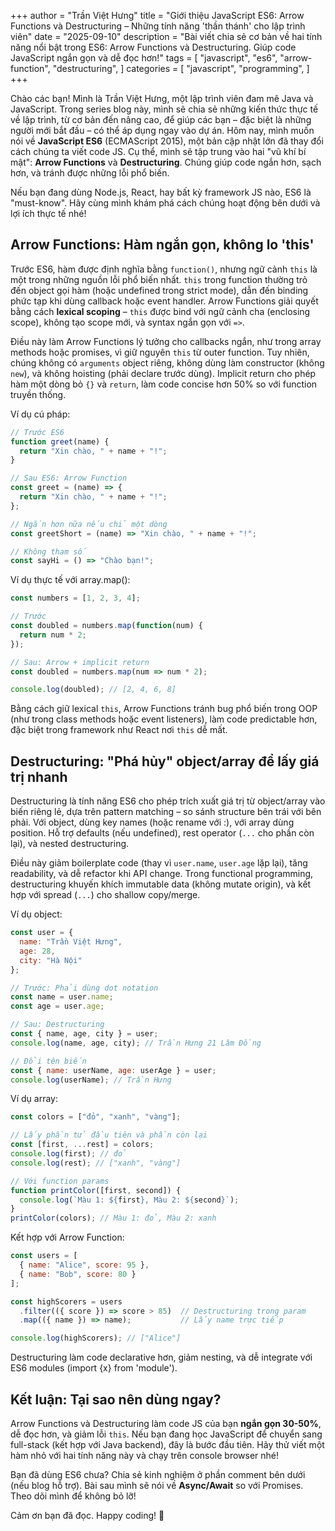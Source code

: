 +++
author = "Trần Việt Hưng"
title = "Giới thiệu JavaScript ES6: Arrow Functions và Destructuring – Những tính năng 'thần thánh' cho lập trình viên"
date = "2025-09-10"
description = "Bài viết chia sẻ cơ bản về hai tính năng nổi bật trong ES6: Arrow Functions và Destructuring. Giúp code JavaScript ngắn gọn và dễ đọc hơn!"
tags = [
    "javascript",
    "es6",
    "arrow-function",
    "destructuring",
]
categories = [
    "javascript",
    "programming",
]
+++

Chào các bạn! Mình là Trần Việt Hưng, một lập trình viên đam mê Java và JavaScript. Trong series blog này, mình sẽ chia sẻ những kiến thức thực tế về lập trình, từ cơ bản đến nâng cao, để giúp các bạn – đặc biệt là những người mới bắt đầu – có thể áp dụng ngay vào dự án. Hôm nay, mình muốn nói về **JavaScript ES6** (ECMAScript 2015), một bản cập nhật lớn đã thay đổi cách chúng ta viết code JS. Cụ thể, mình sẽ tập trung vào hai "vũ khí bí mật": **Arrow Functions** và **Destructuring**. Chúng giúp code ngắn hơn, sạch hơn, và tránh được những lỗi phổ biến.

Nếu bạn đang dùng Node.js, React, hay bất kỳ framework JS nào, ES6 là "must-know". Hãy cùng mình khám phá cách chúng hoạt động bên dưới và lợi ích thực tế nhé!

## Arrow Functions: Hàm ngắn gọn, không lo 'this'

Trước ES6, hàm được định nghĩa bằng `function()`, nhưng ngữ cảnh `this` là một trong những nguồn lỗi phổ biến nhất. `this` trong function thường trỏ đến object gọi hàm (hoặc undefined trong strict mode), dẫn đến binding phức tạp khi dùng callback hoặc event handler. Arrow Functions giải quyết bằng cách **lexical scoping** – `this` được bind với ngữ cảnh cha (enclosing scope), không tạo scope mới, và syntax ngắn gọn với `=>`.

Điều này làm Arrow Functions lý tưởng cho callbacks ngắn, như trong array methods hoặc promises, vì giữ nguyên `this` từ outer function. Tuy nhiên, chúng không có `arguments` object riêng, không dùng làm constructor (không `new`), và không hoisting (phải declare trước dùng). Implicit return cho phép hàm một dòng bỏ `{}` và `return`, làm code concise hơn 50% so với function truyền thống.

Ví dụ cú pháp:
```javascript
// Trước ES6
function greet(name) {
  return "Xin chào, " + name + "!";
}

// Sau ES6: Arrow Function
const greet = (name) => {
  return "Xin chào, " + name + "!";
};

// Ngắn hơn nữa nếu chỉ một dòng
const greetShort = (name) => "Xin chào, " + name + "!";

// Không tham số
const sayHi = () => "Chào bạn!";
```

Ví dụ thực tế với array.map():
```javascript
const numbers = [1, 2, 3, 4];

// Trước
const doubled = numbers.map(function(num) {
  return num * 2;
});

// Sau: Arrow + implicit return
const doubled = numbers.map(num => num * 2);

console.log(doubled); // [2, 4, 6, 8]
```

Bằng cách giữ lexical `this`, Arrow Functions tránh bug phổ biến trong OOP (như trong class methods hoặc event listeners), làm code predictable hơn, đặc biệt trong framework như React nơi `this` dễ mất.

## Destructuring: "Phá hủy" object/array để lấy giá trị nhanh

Destructuring là tính năng ES6 cho phép trích xuất giá trị từ object/array vào biến riêng lẻ, dựa trên pattern matching – so sánh structure bên trái với bên phải. Với object, dùng key names (hoặc rename với :), với array dùng position. Hỗ trợ defaults (nếu undefined), rest operator (`...` cho phần còn lại), và nested destructuring.

Điều này giảm boilerplate code (thay vì `user.name`, `user.age` lặp lại), tăng readability, và dễ refactor khi API change. Trong functional programming, destructuring khuyến khích immutable data (không mutate origin), và kết hợp với spread (`...`) cho shallow copy/merge.

Ví dụ object:
```javascript
const user = {
  name: "Trần Việt Hưng",
  age: 28,
  city: "Hà Nội"
};

// Trước: Phải dùng dot notation
const name = user.name;
const age = user.age;

// Sau: Destructuring
const { name, age, city } = user;
console.log(name, age, city); // Trần Hưng 21 Lâm Đồng

// Đổi tên biến
const { name: userName, age: userAge } = user;
console.log(userName); // Trần Hưng
```

Ví dụ array:
```javascript
const colors = ["đỏ", "xanh", "vàng"];

// Lấy phần tử đầu tiên và phần còn lại
const [first, ...rest] = colors;
console.log(first); // đỏ
console.log(rest); // ["xanh", "vàng"]

// Với function params
function printColor([first, second]) {
  console.log(`Màu 1: ${first}, Màu 2: ${second}`);
}
printColor(colors); // Màu 1: đỏ, Màu 2: xanh
```

Kết hợp với Arrow Function:
```javascript
const users = [
  { name: "Alice", score: 95 },
  { name: "Bob", score: 80 }
];

const highScorers = users
  .filter(({ score }) => score > 85)  // Destructuring trong param
  .map(({ name }) => name);           // Lấy name trực tiếp

console.log(highScorers); // ["Alice"]
```

Destructuring làm code declarative hơn, giảm nesting, và dễ integrate với ES6 modules (import {x} from 'module').

## Kết luận: Tại sao nên dùng ngay?

Arrow Functions và Destructuring làm code JS của bạn **ngắn gọn 30-50%**, dễ đọc hơn, và giảm lỗi `this`. Nếu bạn đang học JavaScript để chuyển sang full-stack (kết hợp với Java backend), đây là bước đầu tiên. Hãy thử viết một hàm nhỏ với hai tính năng này và chạy trên console browser nhé!

Bạn đã dùng ES6 chưa? Chia sẻ kinh nghiệm ở phần comment bên dưới (nếu blog hỗ trợ). Bài sau mình sẽ nói về **Async/Await** so với Promises. Theo dõi mình để không bỏ lỡ!

Cảm ơn bạn đã đọc. Happy coding! 🚀

<!--more-->
